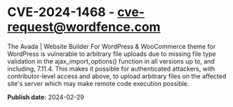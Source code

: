 # CVE-2024-1468 - cve-request@wordfence.com

The Avada | Website Builder For WordPress & WooCommerce theme for WordPress is vulnerable to arbitrary file uploads due to missing file type validation in the ajax_import_options() function in all versions up to, and including, 7.11.4. This makes it possible for authenticated attackers, with contributor-level access and above, to upload arbitrary files on the affected site's server which may make remote code execution possible.

**Publish date:** 2024-02-29
